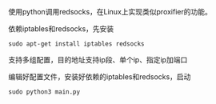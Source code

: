使用python调用redsocks，在Linux上实现类似proxifier的功能。

依赖iptables和redsocks，先安装
```shell
sudo apt-get install iptables redsocks
```

支持多组配置，目的地址支持ip段、单个ip、指定ip加端口

编辑好配置文件，安装好依赖的iptables和redsocks，启动

```shell
sudo python3 main.py
```